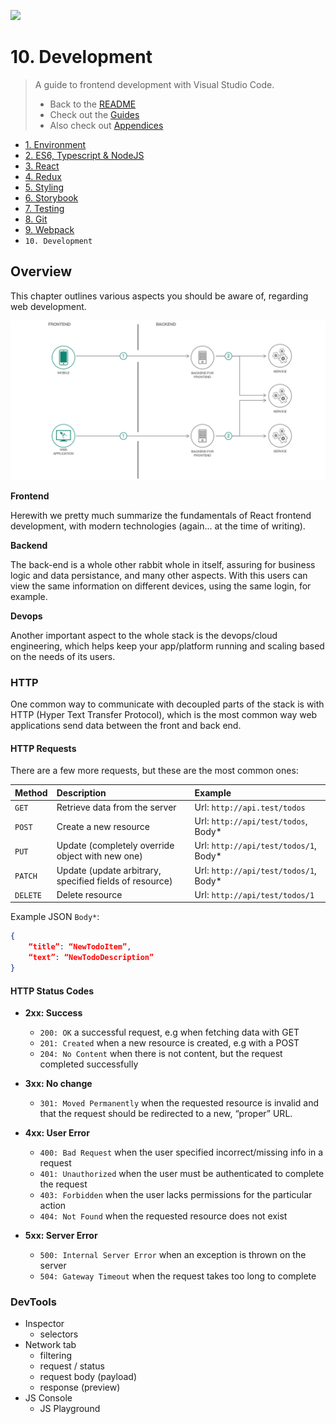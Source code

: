 
<img
style="height: 256px"
height="256"
src="https://i.pinimg.com/originals/d3/81/2e/d3812ec68e76e334b4ab1cb8884169a7.gif"
/>

# 10. Development

> A guide to frontend development with Visual Studio Code.
>
> - Back to the [README](../../README.md)
> - Check out the [Guides](./guides/CryptoCharts.md)
> - Also check out [Appendices](./appendix/CodingStandards.md)

- [1. Environment](./1-Environment.md)
- [2. ES6, Typescript & NodeJS](./2-Javascript.md)
- [3. React](./3-React.md)
- [4. Redux](./4-Redux.md)
- [5. Styling](./5-Styling.md)
- [6. Storybook](./6-Storybook.md)
- [7. Testing](./7-Testing.md)
- [8. Git](./8-Git.md)
- [9. Webpack](./9-Webpack.md)
- `10. Development`

## Overview

This chapter outlines various aspects you should be aware of, regarding web development.

![Frontend-vs-Backend](../assets/chapters/front-vs-backend-arch-diagram2.png)

**Frontend**

Herewith we pretty much summarize the fundamentals of React frontend development, with modern technologies (again... at the time of writing).

**Backend**

The back-end is a whole other rabbit whole in itself, assuring for business logic and data persistance, and many other aspects. With this users can view the same information on different devices, using the same login, for example.

**Devops**

Another important aspect to the whole stack is the devops/cloud engineering, which helps keep your app/platform running and scaling based on the needs of its users.

### HTTP

One common way to communicate with decoupled parts of the stack is with HTTP (Hyper Text Transfer Protocol), which is the most common way web applications send data between the front and back end.

#### HTTP Requests

There are a few more requests, but these are the most common ones:

|Method|Description|Example|
|:-|:-|:-|
|`GET`|Retrieve data from the server|Url: `http://api.test/todos`|
|`POST`|Create a new resource|Url: `http://api/test/todos`, Body*|
|`PUT`|Update (completely override object with new one)|Url: `http://api/test/todos/1`, Body*|
|`PATCH`|Update (update arbitrary, specified fields of resource)|Url: `http://api/test/todos/1`, Body*|
|`DELETE`|Delete resource|Url: `http://api/test/todos/1`|

Example JSON `Body*`:

```json
{
    “title”: “NewTodoItem”,
    “text”: “NewTodoDescription”
}
```

#### HTTP Status Codes

- **2xx: Success**
  - `200: OK`  a successful request, e.g when fetching data with GET
  - `201: Created` when a new resource is created, e.g with a POST
  - `204: No Content` when there is not content, but the request completed successfully
- **3xx: No change**
  - `301: Moved Permanently` when the requested resource is invalid and that the request should be redirected to a new, “proper” URL.
- **4xx: User Error**
  - `400: Bad Request` when the user specified incorrect/missing info in a request
  - `401: Unauthorized` when the user must be authenticated to complete the request
  - `403: Forbidden` when the user lacks permissions for the particular action
  - `404: Not Found` when the requested resource does not exist

- **5xx: Server Error**
  - `500: Internal Server Error` when an exception is thrown on the server
  - `504: Gateway Timeout` when the request takes too long to complete

### DevTools

- Inspector
  - selectors
- Network tab
  - filtering
  - request / status
  - request body (payload)
  - response (preview)
- JS Console
  - JS Playground
